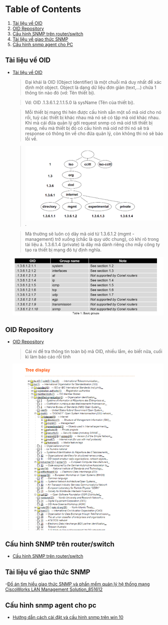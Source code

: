 # Table of Contents

1. [Tài liệu về OID](#tailieuveoid)
2. [OID Repository](#oidrepository)
3. [Cấu hình SNMP trên router/switch](#cauhinhsnmp)
4. [Tài liệu về giao thức SNMP](#tailieuvesnmp)
5. [Cấu hình snmp agent cho PC](#cauhinhsnmpchopc)

## Tài liệu về OID <a name="tailieuveoid"></a>

- [Tài liệu về OID](./Aplication_Guide_SNMP%20OID.pdf)
  > Đại khái là OID (Object Identifier) là một chuỗi mã duy nhất để xác định một object. Object là dạng dữ liệu đơn giản (text,...) chứa 1 thông tin nào đó (vd: Tên thiết bị). 
  
  > Vd: OID .1.3.6.1.2.1.1.5.0 là sysName (Tên của thiết bị).


  > Mỗi thiết bị mạng thì hén được cấu hình sẵn một số mã oid cho nó rồi, tuỳ các thiết bị khác nhau mà nó sẽ có tập mã oid khác nhau. Khi mà cái đứa quản lý gởi request snmp có mã oid tới thiết bị mạng, nếu mà thiết bị đó có cấu hình mã oid nớ thì nó sẽ trả response có thông tin về cho đứa quản lý, còn không thì nó sẽ báo lỗi về.

  > ![Alt text](./src/image/image.png).

  > Mà thường sẽ luôn có dãy mã oid từ 1.3.6.1.2 (mgmt - management) trở xuống (chắc là quy ước chung), có khi rõ trong tài liệu á. 1.3.6.1.4 (private) là dãy mã dành riêng cho mấy công ty tạo ra thiết bị mạng đó tự định nghĩa.

  ![Alt text](./src/image/image-1.png)



## OID Repository <a name="oidrepository"></a>

- [OID Repository](http://www.oid-info.com/cgi-bin/display?tree=)

   > Cái ni để tra thông tin toàn bộ mã OID, nhiều lắm, éo biết nữa, cuối kì làm báo cáo rồi tính

  ![Tree Display](./src/image/Tree%20display.png)


## Cấu hình SNMP trên router/switch <a name="cauhinhsnmp"></a>

- [Cấu hình SNMP trên router/switch](https://sss.net.vn/docs/cau-hinh-snmp-tren-router-switch-dua-tren-ios-cua-cisco)


## Tài liệu về giao thức SNMP <a name="tailieuvesnmp"></a>

-[Đồ án tìm hiểu giao thức SNMP và phần mềm quản lý hệ thống mạng CiscoWorks LAN Management Solution_851612](./Đồ%20án%20tìm%20hiểu%20giao%20thức%20SNMP%20và%20phần%20mềm%20quản%20lý%20hệ%20thống%20mạng%20CiscoWorks%20LAN%20Management%20Solution_851612.pdf)

## Cấu hình snmp agent cho pc <a name="cauhinhsnmpchopc"></a>

- [Hướng dẫn cách cài đặt và cấu hình snmp trên win 10](https://blog.kdata.vn/huong-dan-cach-cai-dat-va-cau-hinh-snmp-tren-windows-10-7346/)
